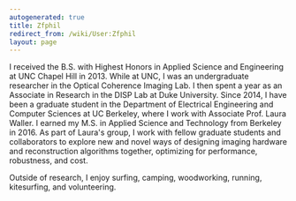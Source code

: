 ```yaml
---
autogenerated: true
title: Zfphil
redirect_from: /wiki/User:Zfphil
layout: page
---
```


I received the B.S. with Highest Honors in Applied Science and
Engineering at UNC Chapel Hill in 2013. While at UNC, I was an
undergraduate researcher in the Optical Coherence Imaging Lab. I then
spent a year as an Associate in Research in the DISP Lab at Duke
University. Since 2014, I have been a graduate student in the Department
of Electrical Engineering and Computer Sciences at UC Berkeley, where I
work with Associate Prof. Laura Waller. I earned my M.S. in Applied
Science and Technology from Berkeley in 2016. As part of Laura's group,
I work with fellow graduate students and collaborators to explore new
and novel ways of designing imaging hardware and reconstruction
algorithms together, optimizing for performance, robustness, and cost.

Outside of research, I enjoy surfing, camping, woodworking, running,
kitesurfing, and volunteering.
